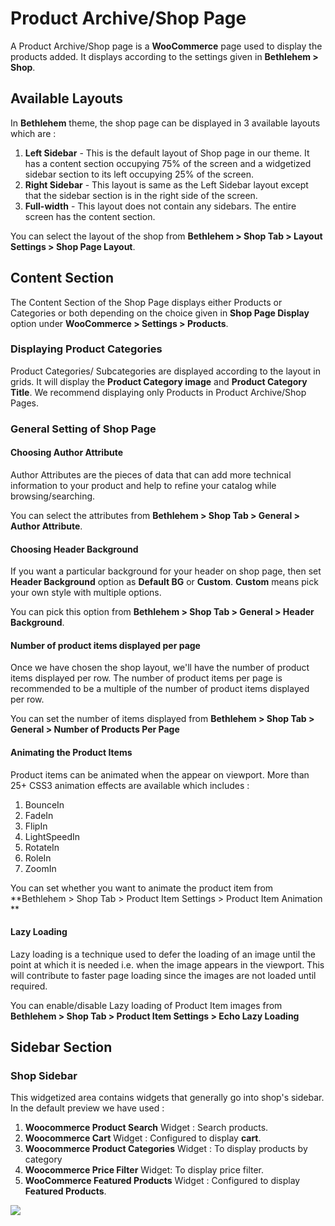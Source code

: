 # Product Archive/Shop Page

A Product Archive/Shop page is a **WooCommerce** page used to display the products added. It displays according to the settings given in **Bethlehem > Shop**.

## Available Layouts

In **Bethlehem** theme, the shop page can be displayed in 3 available layouts which are :
1. **Left Sidebar** - This is the default layout of Shop page in our theme. It has a content section occupying 75% of the screen and a widgetized sidebar section to its left occupying 25% of the screen.
2. **Right Sidebar** - This layout is same as the Left Sidebar layout except that the sidebar section is in the right side of the screen.
3. **Full-width** - This layout does not contain any sidebars. The entire screen has the content section.

You can select the layout of the shop from **Bethlehem > Shop Tab > Layout Settings > Shop Page Layout**.

## Content Section

The Content Section of the Shop Page displays either Products or Categories or both depending on the choice given in **Shop Page Display** option under **WooCommerce > Settings > Products**.

### Displaying Product Categories

Product Categories/ Subcategories are displayed according to the layout in grids. It will display the **Product Category image** and **Product Category Title**. We recommend displaying only Products in Product Archive/Shop Pages.

### General Setting of Shop Page

#### Choosing Author Attribute

Author Attributes are the pieces of data that can add more technical information to your product and help to refine your catalog while browsing/searching.

You can select the attributes from **Bethlehem > Shop Tab > General > Author Attribute**.

#### Choosing Header Background

If you want a particular background for your header on shop page,  then set **Header Background** option as **Default BG** or **Custom**. **Custom** means pick your own style with multiple options.

You can pick this option from **Bethlehem > Shop Tab > General > Header Background**.



#### Number of product items displayed per page

Once we have chosen the shop layout, we'll have the number of product items displayed per row. The number of product items per page is recommended to be a multiple of the number of product items displayed per row.

You can set the number of items displayed from **Bethlehem > Shop Tab > General > Number of Products Per Page**

#### Animating the Product Items

Product items can be animated when the appear on viewport. More than 25+ CSS3 animation effects are available which includes :

1. BounceIn
2. FadeIn
3. FlipIn
4. LightSpeedIn
5. RotateIn
6. RoleIn
7. ZoomIn

You can set whether you want to animate the product item from **Bethlehem > Shop Tab > Product Item Settings > Product Item Animation **

#### Lazy Loading

Lazy loading is a technique used to defer the loading of an image until the point at which it is needed i.e. when the image appears in the viewport. This will contribute to faster page loading since the images are not loaded until required.

You can enable/disable Lazy loading of Product Item images from **Bethlehem > Shop Tab > Product Item Settings > Echo Lazy Loading**

## Sidebar Section

### Shop Sidebar

This widgetized area contains widgets that generally go into shop's sidebar. In the default preview we have used :

1. **Woocommerce Product Search** Widget : Search products.
2. **Woocommerce Cart** Widget : Configured to display **cart**.
3. **Woocommerce Product Categories** Widget : To display products by category
4. **Woocommerce Price Filter** Widget: To display price filter.
5. **WooCommerce Featured Products** Widget : Configured to display **Featured Products**.

![](http://transvelo.github.io/docs/bethlehem/images/sidebar-shop.png)

